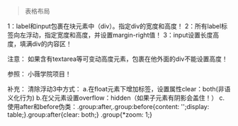 > 表格布局

1：label和input包裹在块元素中（div）。指定div的宽度和高度！
2：所有label标签向左浮动，指定宽度和高度，并设置margin-right值！
3：input设置长度高度，填满div的内容区！

注意：
如果含有textarea等可变动高度元素，包裹在他外面的div不能设置高度！

参照：
小薇学院项目！

补充：
清除浮动3中方式：
a.在float元素下增加标签，设置属性clear：both(非语义化行为)
b.在父元素设置overflow：hidden（如果子元素有阴影会盖住！）
c.使用after和before伪类：.group:after,.group:before{content: '';display: table;}.group:after{clear: both;}  .group{*zoom: 1;}
